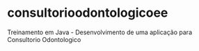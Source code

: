 # consultorioodontologicoee
Treinamento em Java - Desenvolvimento de uma aplicação para Consultorio Odontologico
